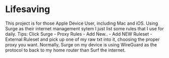 # Lifesaving
This project is for those Apple Device User, including Mac and iOS.
Using Surge as their internet management sytem
I just list some rules that I use for daily.
Tips: Click Surge - Proxy Rules - Add New.. - Add NEW Ruleset - External Ruleset and pick up one of my raw txt into it, choosing the proper proxy you want.
Normally, Surge on my device is using WireGuard as the protocol to back to my home router than Surf the internet.
